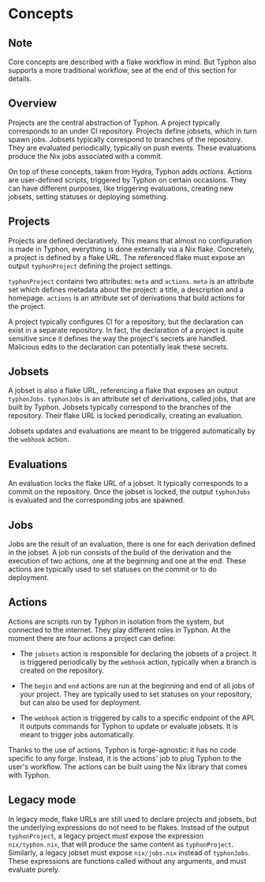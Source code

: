 # Concepts

## Note

Core concepts are described with a flake workflow in mind. But Typhon also
supports a more traditional workflow, see at the end of this section for
details.

## Overview

Projects are the central abstraction of Typhon. A project typically corresponds
to an under CI repository. Projects define jobsets, which in turn spawn jobs.
Jobsets typically correspond to branches of the repository. They are evaluated
periodically, typically on push events. These evaluations produce the Nix jobs
associated with a commit.

On top of these concepts, taken from Hydra, Typhon adds *actions*. Actions are
user-defined scripts, triggered by Typhon on certain occasions. They can have
different purposes, like triggering evaluations, creating new jobsets, setting
statuses or deploying something.

## Projects

Projects are defined declaratively. This means that almost no configuration is
made in Typhon, everything is done externally via a Nix flake. Concretely, a
project is defined by a flake URL. The referenced flake must expose an output
`typhonProject` defining the project settings.

`typhonProject` contains two attributes: `meta` and `actions`. `meta` is an
attribute set which defines metadata about the project: a title, a description
and a homepage. `actions` is an attribute set of derivations that build actions
for the project.

A project typically configures CI for a repository, but the declaration can
exist in a separate repository. In fact, the declaration of a project is quite
sensitive since it defines the way the project's secrets are handled. Malicious
edits to the declaration can potentially leak these secrets.

## Jobsets

A jobset is also a flake URL, referencing a flake that exposes an output
`typhonJobs`. `typhonJobs` is an attribute set of derivations, called jobs, that
are built by Typhon. Jobsets typically correspond to the branches of the
repository. Their flake URL is locked periodically, creating an evaluation.

Jobsets updates and evaluations are meant to be triggered automatically by
the `webhook` action.

## Evaluations

An evaluation locks the flake URL of a jobset. It typically corresponds to a
commit on the repository. Once the jobset is locked, the output `typhonJobs` is
evaluated and the corresponding jobs are spawned.

## Jobs

Jobs are the result of an evaluation, there is one for each derivation defined
in the jobset. A job run consists of the build of the derivation and the
execution of two actions, one at the beginning and one at the end. These actions
are typically used to set statuses on the commit or to do deployment.

## Actions

Actions are scripts run by Typhon in isolation from the system, but connected to
the internet. They play different roles in Typhon. At the moment there are four
actions a project can define:

- The `jobsets` action is responsible for declaring the jobsets of a project.
  It is triggered periodically by the `webhook` action, typically when a branch
  is created on the repository.

- The `begin` and `end` actions are run at the beginning and end of all jobs of
  your project. They are typically used to set statuses on your repository, but
  can also be used for deployment.

- The `webhook` action is triggered by calls to a specific endpoint of the API.
  It outputs commands for Typhon to update or evaluate jobsets. It is meant to
  trigger jobs automatically.

Thanks to the use of actions, Typhon is forge-agnostic: it has no code specific
to any forge. Instead, it is the actions' job to plug Typhon to the user's
workflow. The actions can be built using the Nix library that comes with Typhon.

## Legacy mode

In legacy mode, flake URLs are still used to declare projects and jobsets, but
the underlying expressions do not need to be flakes. Instead of the output
`typhonProject`, a legacy project must expose the expression `nix/typhon.nix`,
that will produce the same content as `typhonProject`. Similarly, a legacy
jobset must expose `nix/jobs.nix` instead of `typhonJobs`. These expressions are
functions called without any arguments, and must evaluate purely.
